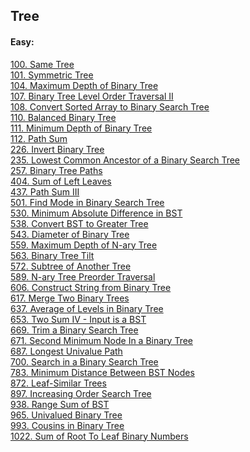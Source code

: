 ## Tree

#### Easy:
[100. Same Tree](solutions/0100-Same%20Tree.md)</br>
[101. Symmetric Tree](solutions/0101-Symmetric%20Tree.md)</br>
[104. Maximum Depth of Binary Tree](solutions/0104-Maximum%20Depth%20of%20Binary%20Tree.md)</br>
[107. Binary Tree Level Order Traversal II](solutions/0107-Binary%20Tree%20Level%20Order%20Traversal%20II.md)</br>
[108. Convert Sorted Array to Binary Search Tree](solutions/0108-Convert%20Sorted%20Array%20to%20Binary%20Search%20Tree.md)</br>
[110. Balanced Binary Tree](solutions/0110-Balanced%20Binary%20Tree.md)</br>
[111. Minimum Depth of Binary Tree](solutions/0111-Minimum%20Depth%20of%20Binary%20Tree.md)</br>
[112. Path Sum](solutions/0112-Path%20Sum.md)</br>
[226. Invert Binary Tree](solutions/0226-Invert%20Binary%20Tree.md)</br>
[235. Lowest Common Ancestor of a Binary Search Tree](solutions/0235-Lowest%20Common%20Ancestor%20of%20a%20Binary%20Search%20Tree.md)</br>
[257. Binary Tree Paths](solutions/0257-Binary%20Tree%20Paths.md)</br>
[404. Sum of Left Leaves](solutions/0404-Sum%20of%20Left%20Leaves.md)</br>
[437. Path Sum III](solutions/0437-Path%20Sum%20III.md)</br>
[501. Find Mode in Binary Search Tree](solutions/0501-Find%20Mode%20in%20Binary%20Search%20Tree.md)</br>
[530. Minimum Absolute Difference in BST](solutions/0530-Minimum%20Absolute%20Difference%20in%20BST.md)</br>
[538. Convert BST to Greater Tree](solutions/0538-Convert%20BST%20to%20Greater%20Tree.md)</br>
[543. Diameter of Binary Tree](solutions/0543-Diameter%20of%20Binary%20Tree.md)</br>
[559. Maximum Depth of N-ary Tree](solutions/0559-Maximum%20Depth%20of%20N-ary%20Tree.md)</br>
[563. Binary Tree Tilt](solutions/0563-Binary%20Tree%20Tilt.md)</br>
[572. Subtree of Another Tree](solutions/0572-Subtree%20of%20Another%20Tree.md)</br>
[589. N-ary Tree Preorder Traversal](solutions/0589-N-ary%20Tree%20Preorder%20Traversal.md)</br>
[606. Construct String from Binary Tree](solutions/0606-Construct%20String%20from%20Binary%20Tree.md)</br>
[617. Merge Two Binary Trees](solutions/0617-Merge%20Two%20Binary%20Trees.md)</br>
[637. Average of Levels in Binary Tree](solutions/0637-Average%20of%20Levels%20in%20Binary%20Tree.md)</br>
[653. Two Sum IV - Input is a BST](solutions/0653-Two%20Sum%20IV%20-%20Input%20is%20a%20BST.md)</br>
[669. Trim a Binary Search Tree](solutions/0669-Trim%20a%20Binary%20Search%20Tree.md)</br>
[671. Second Minimum Node In a Binary Tree](solutions/0671-Second%20Minimum%20Node%20In%20a%20Binary%20Tree.md)</br>
[687. Longest Univalue Path](solutions/0687-Longest%20Univalue%20Path.md)</br>
[700. Search in a Binary Search Tree](solutions/0700-Search%20in%20a%20Binary%20Search%20Tree.md)</br>
[783. Minimum Distance Between BST Nodes](solutions/0783-Minimum%20Distance%20Between%20BST%20Nodes.md)</br>
[872. Leaf-Similar Trees](solutions/0872-Leaf-Similar%20Trees.md)</br>
[897. Increasing Order Search Tree](solutions/0897-Increasing%20Order%20Search%20Tree.md)</br>
[938. Range Sum of BST](solutions/0938-Range%20Sum%20of%20BST.md)</br>
[965. Univalued Binary Tree](solutions/0965-Univalued%20Binary%20Tree.md)</br>
[993. Cousins in Binary Tree](solutions/0993-Cousins%20in%20Binary%20Tree.md)</br>
[1022. Sum of Root To Leaf Binary Numbers](solutions/1022-Sum%20of%20Root%20To%20Leaf%20Binary%20Numbers.md)</br>
